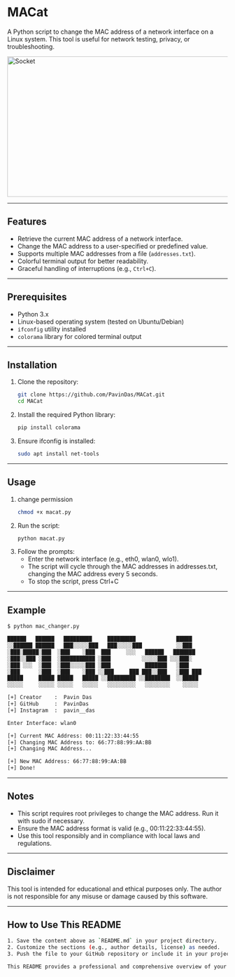 # MACat

A Python script to change the MAC address of a network interface on a Linux system. This tool is useful for network testing, privacy, or troubleshooting.

<img src="https://socialify.git.ci/PavinDas/MACate/image?description=1&font=KoHo&language=1&name=1&owner=1&pattern=Solid&theme=Dark" alt="Socket" width="640" height="320" />

---

## Features

- Retrieve the current MAC address of a network interface.
- Change the MAC address to a user-specified or predefined value.
- Supports multiple MAC addresses from a file (`addresses.txt`).
- Colorful terminal output for better readability.
- Graceful handling of interruptions (e.g., `Ctrl+C`).

---

## Prerequisites

- Python 3.x
- Linux-based operating system (tested on Ubuntu/Debian)
- `ifconfig` utility installed
- `colorama` library for colored terminal output

---

## Installation

1. Clone the repository:
   ```bash
   git clone https://github.com/PavinDas/MACat.git
   cd MACat
   ```
2. Install the required Python library:
    ```bash
    pip install colorama
    ```
3. Ensure ifconfig is installed:
    ```bash
    sudo apt install net-tools
    ```

---

## Usage

1. change permission
    ```bash
    chmod +x macat.py
    ```
2. Run the script:
    ```bash
    python macat.py
    ```
3. Follow the prompts:
    * Enter the network interface (e.g., eth0, wlan0, wlo1).
    * The script will cycle through the MAC addresses in addresses.txt, changing the MAC address every 5 seconds.
    * To stop the script, press Ctrl+C

---

## Example 

```bash 
$ python mac_changer.py

██████   ██████   █████████     █████████             █████   
░░██████ ██████   ███░░░░░███   ███░░░░░███           ░░███    
░███░█████░███  ░███    ░███  ███     ░░░   ██████   ███████  
░███░░███ ░███  ░███████████ ░███          ░░░░░███ ░░░███░   
░███ ░░░  ░███  ░███░░░░░███ ░███           ███████   ░███    
░███      ░███  ░███    ░███ ░░███     ███ ███░░███   ░███ ███
█████     █████ █████   █████ ░░█████████ ░░████████  ░░█████ 
░░░░░     ░░░░░ ░░░░░   ░░░░░   ░░░░░░░░░   ░░░░░░░░    ░░░░░  

[+] Creator    :  Pavin Das
[+] GitHub     :  PavinDas
[+] Instagram  :  pavin__das

Enter Interface: wlan0

[+] Current MAC Address: 00:11:22:33:44:55
[+] Changing MAC Address to: 66:77:88:99:AA:BB
[+] Changing MAC Address...

[+] New MAC Address: 66:77:88:99:AA:BB
[+] Done!
```
---

## Notes 

* This script requires root privileges to change the MAC address. Run it with sudo if necessary.
* Ensure the MAC address format is valid (e.g., 00:11:22:33:44:55).
* Use this tool responsibly and in compliance with local laws and regulations.

---

## Disclaimer 

This tool is intended for educational and ethical purposes only. The author is not responsible for any misuse or damage caused by this software.

--- 

## How to Use This README

```bash
1. Save the content above as `README.md` in your project directory.
2. Customize the sections (e.g., author details, license) as needed.
3. Push the file to your GitHub repository or include it in your project distribution.

This README provides a professional and comprehensive overview of your project, making it easier for users to understand and use your tool.
```